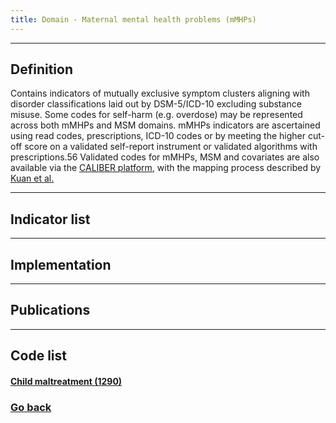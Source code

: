 ```yaml
---
title: Domain - Maternal mental health problems (mMHPs)
---
```


--------------------------------
## Definition

Contains indicators of mutually exclusive symptom clusters aligning with disorder classifications laid out by DSM-5/ICD-10 excluding substance misuse. Some codes for self-harm (e.g. overdose) may be represented across both mMHPs and MSM domains. mMHPs indicators are ascertained using read codes, prescriptions, ICD-10 codes or by meeting the higher cut-off score on a validated self-report instrument or validated algorithms with prescriptions.56
Validated codes for mMHPs, MSM and covariates are also available via the [CALIBER platform](https://portal.caliberresearch.org/), with the mapping process described by [Kuan et al.](https://www.thelancet.com/journals/landig/article/PIIS2589-7500(19)30012-3/fulltext)

--------------------------------
## Indicator list
 
<div class="flourish-embed flourish-table" data-src="visualisation/9799589"><script src="https://public.flourish.studio/resources/embed.js"></script></div>

--------------------------------
## Implementation

--------------------------------
## Publications

--------------------------------
## Code list

#### [Child maltreatment (1290)](https://raw.githubusercontent.com/shabeer-syed/ACEs/code-lists/CM_ACEs.txt)

### [Go back](https://shabeer-syed.github.io/ACEs/domains)
